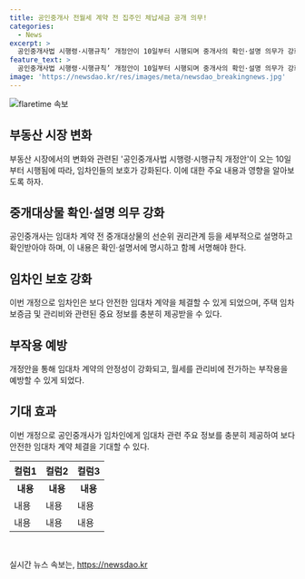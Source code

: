 ```yaml
---
title: 공인중개사 전월세 계약 전 집주인 체납세금 공개 의무!
categories:
  - News
excerpt: >
  공인중개사법 시행령·시행규칙’ 개정안이 10일부터 시행되며 중개사의 확인·설명 의무가 강화된다. 임차인은 중개대상물에 대한 자세한 정보를 확인하고, 관리비 등을 명확히 설명 받을 수 있으며, 공인중개사와 동시에 서명해야 한다. 이로 인해 임차인의 보호가 강화되며, 전세사기 피해 예방과 안전한 임대차 계약이 가능해진다. 또한 공인중개사는 임차인에게 소액 임차인 범위, 임대보증금 보험 가입 의무, 관리비 등을 상세히 설명해야 하며, 중개보조원의 신분 고지도 의무화된다. 국토부는 이를 통해 임대차의 안정성이 강화되고, 부작용 예방에 기여할 것으로 기대하고 있다.
feature_text: >
  공인중개사법 시행령·시행규칙’ 개정안이 10일부터 시행되며 중개사의 확인·설명 의무가 강화된다. 임차인은 중개대상물에 대한 자세한 정보를 확인하고, 관리비 등을 명확히 설명 받을 수 있으며, 공인중개사와 동시에 서명해야 한다. 이로 인해 임차인의 보호가 강화되며, 전세사기 피해 예방과 안전한 임대차 계약이 가능해진다. 또한 공인중개사는 임차인에게 소액 임차인 범위, 임대보증금 보험 가입 의무, 관리비 등을 상세히 설명해야 하며, 중개보조원의 신분 고지도 의무화된다. 국토부는 이를 통해 임대차의 안정성이 강화되고, 부작용 예방에 기여할 것으로 기대하고 있다.
image: 'https://newsdao.kr/res/images/meta/newsdao_breakingnews.jpg'
---
```


<p><img src="https://newsdao.kr/res/images/meta/newsdao_breakingnews.jpg" alt="flaretime 속보" /></p>

<h2 data-ke-size="size26">부동산 시장 변화</h2>

<p data-ke-size="size16">부동산 시장에서의 변화와 관련된 '공인중개사법 시행령·시행규칙 개정안'이 오는 10일부터 시행됨에 따라, 임차인들의 보호가 강화된다. 이에 대한 주요 내용과 영향을 알아보도록 하자.</p>

<h2 data-ke-size="size26">중개대상물 확인·설명 의무 강화</h2>

<p data-ke-size="size16">공인중개사는 임대차 계약 전 중개대상물의 선순위 권리관계 등을 세부적으로 설명하고 확인받아야 하며, 이 내용은 확인·설명서에 명시하고 함께 서명해야 한다.</p>

<h2 data-ke-size="size26">임차인 보호 강화</h2>

<p data-ke-size="size16">이번 개정으로 임차인은 보다 안전한 임대차 계약을 체결할 수 있게 되었으며, 주택 임차 보증금 및 관리비와 관련된 중요 정보를 충분히 제공받을 수 있다.</p>

<h2 data-ke-size="size26">부작용 예방</h2>

<p data-ke-size="size16">개정안을 통해 임대차 계약의 안정성이 강화되고, 월세를 관리비에 전가하는 부작용을 예방할 수 있게 되었다.</p>

<h2 data-ke-size="size26">기대 효과</h2>

<p data-ke-size="size16">이번 개정으로 공인중개사가 임차인에게 임대차 관련 주요 정보를 충분히 제공하여 보다 안전한 임대차 계약 체결을 기대할 수 있다.</p>

<table>
    <thead>
        <tr><th>컬럼1</th><th>컬럼2</th><th>컬럼3</th></tr>
    </thead>
    <tbody>
        <tr><td style="text-align: center; height: 17px;"><b>내용</b></td><td style="text-align: center; height: 17px;"><b>내용</b></td><td style="text-align: center; height: 17px;"><b>내용</b></td></tr>
        <tr><td>내용</td><td>내용</td><td>내용</td></tr>
        <tr><td>내용</td><td>내용</td><td>내용</td></tr>
    </tbody>
</table>

<p data-ke-size="size16">&nbsp;</p>
실시간 뉴스 속보는, <a href="https://newsdao.kr" rel="dofollow">https://newsdao.kr</a>


